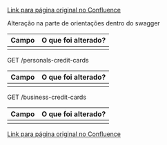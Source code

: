 [Link para página original no Confluence](https://openfinancebrasil.atlassian.net/wiki/spaces/OF/pages/267321425)

Alteração na parte de orientações dentro do swagger

| **Campo** | **O que foi alterado?** |
| --- | --- |
|  |  |

 GET /personals-credit-cards

| **Campo** | **O que foi alterado?** |
| --- | --- |
|  |  |

 GET /business-credit-cards

| **Campo** | **O que foi alterado?** |
| --- | --- |
|  |  |

[Link para página original no Confluence](https://openfinancebrasil.atlassian.net/wiki/spaces/OF/pages/267321425)